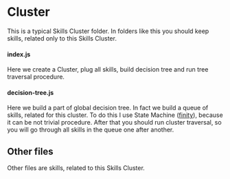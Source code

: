 # Cluster
This is a typical Skills Cluster folder. In folders like this you should keep skills, related only to this Skills Cluster.
 
 #### index.js
 Here we create a Cluster, plug all skills, build decision tree and run tree traversal procedure.
 
 #### decision-tree.js
 Here we build a part of global decision tree. In fact we build a queue of skills, related for this cluster. To do this I use State Machine ([finity](https://github.com/nickuraltsev/finity)), because it can be not trivial procedure. After that you should run cluster traversal, so you will go through all skills in the queue one after another. 
 
 ## Other files
 Other files are skills, related to this Skills Cluster.